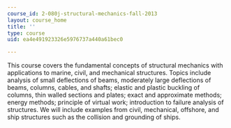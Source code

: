 ```yaml
---
course_id: 2-080j-structural-mechanics-fall-2013
layout: course_home
title: ''
type: course
uid: ea4e491923326e5976737a440a61bec0

---
```

This course covers the fundamental concepts of structural mechanics with applications to marine, civil, and mechanical structures. Topics include analysis of small deflections of beams, moderately large deflections of beams, columns, cables, and shafts; elastic and plastic buckling of columns, thin walled sections and plates; exact and approximate methods; energy methods; principle of virtual work; introduction to failure analysis of structures. We will include examples from civil, mechanical, offshore, and ship structures such as the collision and grounding of ships.
